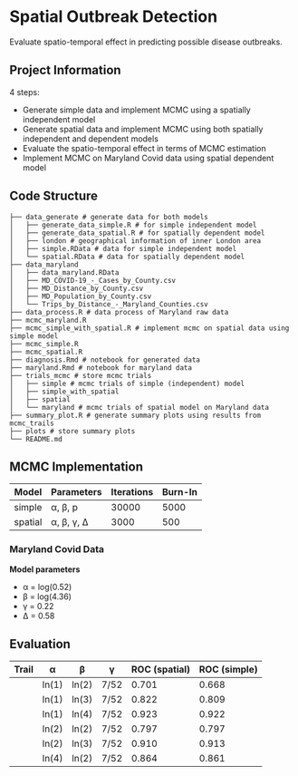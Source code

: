 # Spatial Outbreak Detection
Evaluate spatio-temporal effect in predicting possible disease outbreaks.


## Project Information

4 steps:
- Generate simple data and implement MCMC using a spatially independent model
- Generate spatial data and implement MCMC using both spatially independent and dependent models 
- Evaluate the spatio-temporal effect in terms of MCMC estimation
- Implement MCMC on Maryland Covid data using spatial dependent model 

## Code Structure
```
├── data_generate # generate data for both models
│   ├── generate_data_simple.R # for simple independent model
│   ├── generate_data_spatial.R # for spatially dependent model
│   ├── london # geographical information of inner London area
│   ├── simple.RData # data for simple independent model
│   └── spatial.RData # data for spatially dependent model
├── data_maryland
│   ├── data_maryland.RData
│   ├── MD_COVID-19_-_Cases_by_County.csv
│   ├── MD_Distance_by_County.csv
│   ├── MD_Population_by_County.csv
│   └── Trips_by_Distance_-_Maryland_Counties.csv
├── data_process.R # data process of Maryland raw data
├── mcmc_maryland.R
├── mcmc_simple_with_spatial.R # implement mcmc on spatial data using simple model
├── mcmc_simple.R
├── mcmc_spatial.R 
├── diagnosis.Rmd # notebook for generated data
├── maryland.Rmd # notebook for maryland data
├── trials_mcmc # store mcmc trials
│   ├── simple # mcmc trials of simple (independent) model
│   ├── simple_with_spatial
│   ├── spatial
│   └── maryland # mcmc trials of spatial model on Maryland data
├── summary_plot.R # generate summary plots using results from mcmc_trails
├── plots # store summary plots
└── README.md
```

## MCMC Implementation ##

| Model | Parameters | Iterations | Burn-In |
| ----- | ---------- | ---------- | ------- |
| simple  | &alpha;, &beta;, p | 30000 | 5000 |
| spatial | &alpha;, &beta;, &gamma;, &Delta; | 3000 | 500 |


### Maryland Covid Data

**Model parameters**

- &alpha; = log(0.52)
- &beta; = log(4.36)
- &gamma; = 0.22
- &Delta; = 0.58


## Evaluation

| Trail | &alpha; | &beta; | &gamma; | ROC (spatial) | ROC (simple) |
| ----- | ------- | ------ | ------- | ------------- | ------------ |
|       | ln(1)   | ln(2)  | 7/52    | 0.701 |  0.668 |
|       | ln(1)   | ln(3)  | 7/52    | 0.822 |  0.809 |
|       | ln(1)   | ln(4)  | 7/52    | 0.923 |  0.922 |
|       | ln(2)   | ln(2)  | 7/52    | 0.797 |  0.797 |
|       | ln(2)   | ln(3)  | 7/52    | 0.910 |  0.913 |
|       | ln(4)   | ln(2)  | 7/52    | 0.864 |  0.861 |


